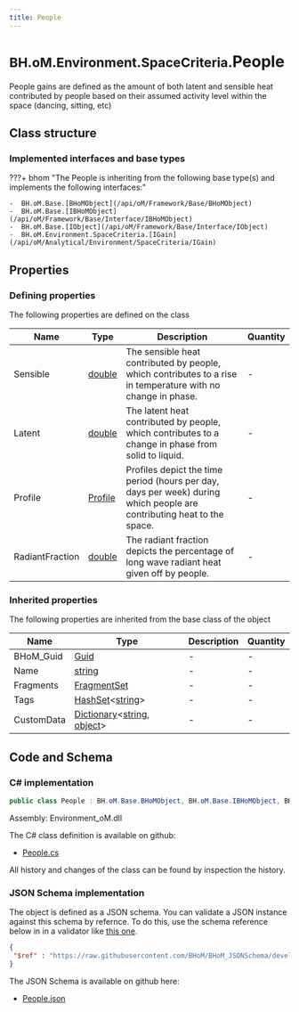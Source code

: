 ```yaml
---
title: People
---
```


# <small>BH.oM.Environment.SpaceCriteria.</small>**People**

People gains are defined as the amount of both latent and sensible heat contributed by people based on their assumed activity level within the space (dancing, sitting, etc)

## Class structure

### Implemented interfaces and base types

???+ bhom "The People is inheriting from the following base type(s) and implements the following interfaces:"

    -  BH.oM.Base.[BHoMObject](/api/oM/Framework/Base/BHoMObject)
    -  BH.oM.Base.[IBHoMObject](/api/oM/Framework/Base/Interface/IBHoMObject)
    -  BH.oM.Base.[IObject](/api/oM/Framework/Base/Interface/IObject)
    -  BH.oM.Environment.SpaceCriteria.[IGain](/api/oM/Analytical/Environment/SpaceCriteria/IGain)


## Properties



### Defining properties

The following properties are defined on the class

| Name             | Type             | Description      | Quantity         |
|------------------|------------------|------------------|------------------|
| Sensible | [double](https://learn.microsoft.com/en-us/dotnet/api/System.Double?view=netstandard-2.0) | The sensible heat contributed by people, which contributes to a rise in temperature with no change in phase. | - |
| Latent | [double](https://learn.microsoft.com/en-us/dotnet/api/System.Double?view=netstandard-2.0) | The latent heat contributed by people, which contributes to a change in phase from solid to liquid. | - |
| Profile | [Profile](/api/oM/Analytical/Environment/SpaceCriteria/Profile) | Profiles depict the time period (hours per day, days per week) during which people are contributing heat to the space. | - |
| RadiantFraction | [double](https://learn.microsoft.com/en-us/dotnet/api/System.Double?view=netstandard-2.0) | The radiant fraction depicts the percentage of long wave radiant heat given off by people. | - |


### Inherited properties
The following properties are inherited from the base class of the object

| Name             | Type             | Description      | Quantity         |
|------------------|------------------|------------------|------------------|
| BHoM_Guid | [Guid](https://learn.microsoft.com/en-us/dotnet/api/System.Guid?view=netstandard-2.0) | - | - |
| Name | [string](https://learn.microsoft.com/en-us/dotnet/api/System.String?view=netstandard-2.0) | - | - |
| Fragments | [FragmentSet](/api/oM/Framework/Base/FragmentSet) | - | - |
| Tags | [HashSet](https://learn.microsoft.com/en-us/dotnet/api/System.Collections.Generic.HashSet-1?view=netstandard-2.0)&lt;[string](https://learn.microsoft.com/en-us/dotnet/api/System.String?view=netstandard-2.0)&gt; | - | - |
| CustomData | [Dictionary](https://learn.microsoft.com/en-us/dotnet/api/System.Collections.Generic.Dictionary-2?view=netstandard-2.0)&lt;[string](https://learn.microsoft.com/en-us/dotnet/api/System.String?view=netstandard-2.0), [object](https://learn.microsoft.com/en-us/dotnet/api/System.Object?view=netstandard-2.0)&gt; | - | - |


## Code and Schema

### C# implementation

``` C# title="C#"
public class People : BH.oM.Base.BHoMObject, BH.oM.Base.IBHoMObject, BH.oM.Base.IObject, BH.oM.Environment.SpaceCriteria.IGain
```

Assembly: Environment_oM.dll

The C# class definition is available on github:

- [People.cs](https://github.com/BHoM/BHoM/blob/develop/Environment_oM/SpaceCriteria\People.cs)

All history and changes of the class can be found by inspection the history.
### JSON Schema implementation

The object is defined as a JSON schema. You can validate a JSON instance against this schema by refernce. To do this, use the schema reference below in in a validator like [this one](https://www.jsonschemavalidator.net/).

``` json title="JSON Schema"
{
 "$ref" : "https://raw.githubusercontent.com/BHoM/BHoM_JSONSchema/develop/Environment_oM/SpaceCriteria/People.json"
}
```

The JSON Schema is available on github here:

- [People.json](https://github.com/BHoM/BHoM_JSONSchema/blob/develop/Environment_oM/SpaceCriteria/People.json)
